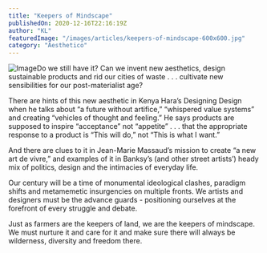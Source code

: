 ```yaml
---
title: "Keepers of Mindscape"
publishedOn: 2020-12-16T22:16:19Z
author: "KL"
featuredImage: "/images/articles/keepers-of-mindscape-600x600.jpg"
category: "Aesthetico"
---
```


![Image](/images/articles/keepers-of-mindscape-600x600.jpg)Do we still have it? Can we invent new aesthetics, design sustainable products and rid our cities of waste . . . cultivate new sensibilities for our post-materialist age?

There are hints of this new aesthetic in Kenya Hara’s Designing Design when he talks about “a future without artifice,” “whispered value systems” and creating “vehicles of thought and feeling.” He says products are supposed to inspire “acceptance” not “appetite” . . . that the appropriate response to a product is “This will do,” not “This is what I want.”

And there are clues to it in Jean-Marie Massaud’s mission to create “a new art de vivre,” and examples of it in Banksy’s (and other street artists’) heady mix of politics, design and the intimacies of everyday life.

Our century will be a time of monumental ideological clashes, paradigm shifts and metamemetic insurgencies on multiple fronts. We artists and designers must be the advance guards - positioning ourselves at the forefront of every struggle and debate.

Just as farmers are the keepers of land, we are the keepers of mindscape. We must nurture it and care for it and make sure there will always be wilderness, diversity and freedom there.

‍
